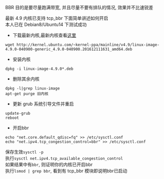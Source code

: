 BBR 目的是要尽量跑满带宽, 并且尽量不要有排队的情况, 效果并不比速锐差

最新 4.9 内核已支持 tcp_bbr 下面简单讲述如何开启  
本人已在 Debian8/Ubuntu14 下测试成功  

- 下载最新内核,最新内核查看[这里](http://kernel.ubuntu.com/~kernel-ppa/mainline)  
```
wget http://kernel.ubuntu.com/~kernel-ppa/mainline/v4.9/linux-image-4.9.0-040900-generic_4.9.0-040900.201612111631_amd64.deb
```

- 安装内核
```
dpkg -i linux-image-4.9.0*.deb
```

-  删除其余内核
```
dpkg -l|grep linux-image 
apt-get purge 旧内核
```

- 更新 grub 系统引导文件并重启
```
update-grub
reboot
```

- 开启bbr
```
echo "net.core.default_qdisc=fq" >> /etc/sysctl.conf
echo "net.ipv4.tcp_congestion_control=bbr" >> /etc/sysctl.conf
```
保存生效`sysctl -p`  
执行`sysctl net.ipv4.tcp_available_congestion_control`  
如果结果中有`bbr`, 则证明你的内核已开启bbr  
执行`lsmod | grep bbr`, 看到有 tcp_bbr 模块即说明bbr已启动  